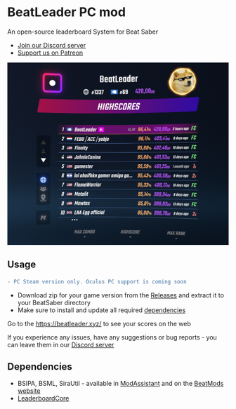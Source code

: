 # BeatLeader PC mod

An open-source leaderboard System for Beat Saber
- [Join our Discord server](https://discord.gg/2RG5YVqtG6)
- [Support us on Patreon](https://www.patreon.com/beatleader)

![cover](./Media/cover.png)

## Usage

```diff
- PC Steam version only. Oculus PC support is coming soon
```

- Download zip for your game version from the [Releases](https://github.com/BeatLeader/beatleader-mod/releases) and extract it to your BeatSaber directory
- Make sure to install and update all required [dependencies](#dependencies)

Go to the https://beatleader.xyz/ to see your scores on the web

If you experience any issues, have any suggestions or bug reports - you can leave them in our [Discord server](https://discord.gg/2RG5YVqtG6)

## Dependencies

- BSIPA, BSML, SiraUtil - available in [ModAssistant](https://github.com/Assistant/ModAssistant/releases/latest) and on the [BeatMods website](https://beatmods.com/#/mods)
- [LeaderboardCore](https://github.com/rithik-b/LeaderboardCore)